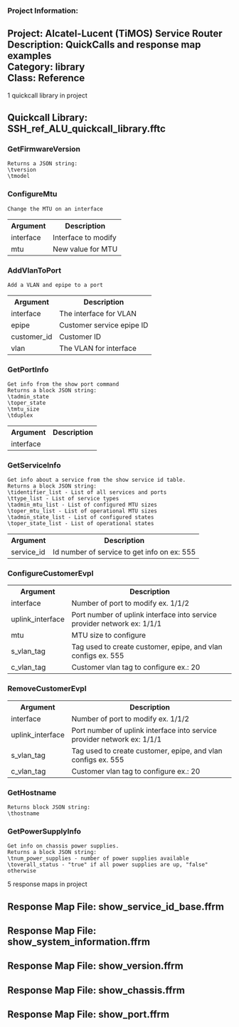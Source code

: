 ### Project Information:
Project: Alcatel-Lucent (TiMOS) Service Router  
Description: QuickCalls and response map examples  
Category: library  
Class: Reference
 ----
1 quickcall library in project
## Quickcall Library: SSH_ref_ALU_quickcall_library.fftc
### GetFirmwareVersion
```
Returns a JSON string: 
\tversion
\tmodel
```

### ConfigureMtu
```
Change the MTU on an interface
```

<table><tr><th>Argument</th><th>Description</th></tr>
<tr><td>interface</td><td>Interface to modify</tr></td>
<tr><td>mtu</td><td>New value for MTU </tr></td></table>

### AddVlanToPort
```
Add a VLAN and epipe to a port
```

<table><tr><th>Argument</th><th>Description</th></tr>
<tr><td>interface</td><td>The interface for VLAN</tr></td>
<tr><td>epipe</td><td>Customer service epipe ID</tr></td>
<tr><td>customer_id</td><td>Customer ID</tr></td>
<tr><td>vlan</td><td>The VLAN for interface</tr></td></table>

### GetPortInfo
```
Get info from the show port command 
Returns a block JSON string:
\tadmin_state
\toper_state
\tmtu_size
\tduplex
```

<table><tr><th>Argument</th><th>Description</th></tr>
<tr><td>interface</td><tr></tr></table>

### GetServiceInfo
```
Get info about a service from the show service id table.
Returns a block JSON string:
\tidentifier_list - List of all services and ports
\ttype_list - List of service types
\tadmin_mtu_list - List of configured MTU sizes
\toper_mtu_list - List of operational MTU sizes
\tadmin_state_list - List of configured states
\toper_state_list - List of operational states
```

<table><tr><th>Argument</th><th>Description</th></tr>
<tr><td>service_id</td><td>Id number of service to get info on
ex: 555</tr></td></table>

### ConfigureCustomerEvpl
<table><tr><th>Argument</th><th>Description</th></tr>
<tr><td>interface</td><td>Number of port to modify
ex. 1/1/2</tr></td>
<tr><td>uplink_interface</td><td>Port number of uplink interface into service provider network
ex: 1/1/1</tr></td>
<tr><td>mtu</td><td>MTU size to configure</tr></td>
<tr><td>s_vlan_tag</td><td>Tag used to create customer, epipe, and vlan configs
ex. 555</tr></td>
<tr><td>c_vlan_tag</td><td>Customer vlan tag to configure
ex.: 20</tr></td></table>

### RemoveCustomerEvpl
<table><tr><th>Argument</th><th>Description</th></tr>
<tr><td>interface</td><td>Number of port to modify
ex. 1/1/2</tr></td>
<tr><td>uplink_interface</td><td>Port number of uplink interface into service provider network
ex: 1/1/1</tr></td>
<tr><td>s_vlan_tag</td><td>Tag used to create customer, epipe, and vlan configs
ex. 555</tr></td>
<tr><td>c_vlan_tag</td><td>Customer vlan tag to configure
ex.: 20</tr></td></table>

### GetHostname
```
Returns block JSON string: 
\thostname

```

### GetPowerSupplyInfo
```
Get info on chassis power supplies.
Returns a block JSON string:
\tnum_power_supplies - number of power supplies available
\toverall_status - "true" if all power supplies are up, "false" otherwise

```

5 response maps in project
## Response Map File: show_service_id_base.ffrm
## Response Map File: show_system_information.ffrm
## Response Map File: show_version.ffrm
## Response Map File: show_chassis.ffrm
## Response Map File: show_port.ffrm